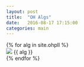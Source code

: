 ```yaml
---
layout: post
title:  "OH Algs"
date:   2016-08-17 17:15:00
categories: main
---
```


<section class="algs">
  {% for alg in site.ohpll %}
    <div class="alg">
      <img src="http://stachu.cubing.net/v/visualcube.php?fmt=png&size=960&view=plan&stage=pll&case={{ alg }}" onclick="imgClick(event)">
      <span>{{ alg }}</span>
    </div>
  {% endfor %}
</section>

<script>
  window.onload = function() {
    if(localStorage.getItem("z U' R U' R' U' R' U' R U R U2 z'") == null) {
      [].slice.call(document.getElementsByClassName("alg")).forEach(function(a) {
        localStorage.setItem(a.innerText, "on");
      });
    } else {
      [].slice.call(document.getElementsByClassName("alg")).forEach(function(a) {
        if(localStorage.getItem(a.innerText) == "off") {
          a.children[0].className += " disabled";
        }
      });
    }
  }

  function imgClick(e) {
    if(e.target.className.indexOf("disabled") == -1) {
      e.target.className += "disabled";
      localStorage.setItem(e.target.parentElement.innerText, "off");
    } else {
      e.target.className = "";
      localStorage.setItem(e.target.parentElement.innerText, "on");
    }
  }
</script>
